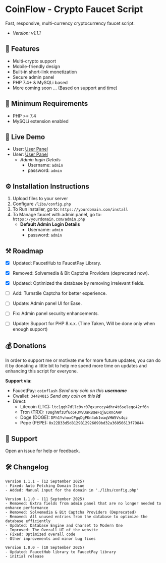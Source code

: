 # CoinFlow - Crypto Faucet Script
Fast, responsive, multi-currency cryptocurrency faucet script. 

- *Version: v1.1.1* 


## 🚀 Features
- Multi-crypto support  
- Mobile-friendly design  
- Built-in short-link monetization  
- Secure admin panel  
- PHP 7.4+ & MySQLi based  
- More coming soon ... (Based on support and time)


## 🧾 Minimum Requirements
- PHP >= 7.4  
- MySQLi extension enabled  


## 🔰 Live Demo
- User: <a target="_blank" href="https://crownpay.site/demo/">User Panel</a>
- User: <a target="_blank" href="https://crownpay.site/demo/">User Panel</a>
    - *Admin login Details*
        - Username: `admin`
        - password: `admin`


## ⚙️ Installation Instructions
1. Upload files to your server  
2. Configure `/libs/config.php`  
3. To Run installer, go to: `https://yourdomain.com/install`  
4. To Manage faucet with admin panel, go to: `https://yourdomain.com/admin.php` 
    - **Default Admin Login Details**
        - Username: `admin`
        - password: `admin`


## ⚒ Roadmap

- [x] Updated: FaucetHub to FaucetPay Library.
- [x] Removed: Solvemedia & Bit Captcha Providers (deprecated now).
- [x] Updated: Optimized the database by removing irrelevant fields.
- [ ] Add: Turnstile Captcha for better experience.
- [ ] Update: Admin panel UI for Ease.
- [ ] Fix: Admin panel security enhancements.
- [ ] Update: Support for PHP 8.x.x. (Time Taken, Will be done only when enough support)


## 💰 Donations
In order to support me or motivate me for more future updates, you can do it by donating a little bit to help me spend more time on updates and enhancing this script for everyone.
   
**Support via:** 
- FaucetPay: `coinflash` *Send any coin on this **username***  
- Cwallet: `34484015` *Send any coin on this **Id***  
- Direct:
    - Litecoin (LTC): `ltc1qgh7dllc9vr07qxurccy4dhr4t6seleqc42rf6n`  
    - Tron (TRX): `TD8ghNfzUf6o5FJWvJaRBQeFqjECRXcAHP`  
    - Doge (DOGE): `DFh1YvhoxCPgqDgPKn4ok1waqVHW5Vs4qz`  
    - Pepe (PEPE): `0x22B33d5d8129B12926099bd32a36056613f79844`  


## 🎫 Support  
Open an issue for help or feedback.


## 🛠 Changelog

```
Version 1.1.1 - (12 September 2025)
- Fixed: Auto Fetching Domain Issue
- Added: Manual input for the domain in './libs/config.php'

Version 1.1.0 - (11 September 2025)
- Removed: Extra fields from admin panel that are no longer needed to enhance performance
- Removed: Solvemedia & Bit Captcha Providers (Deprecated)
- Removed: All unused entries from the database to optimize the database efficiently
- Updated: Database Engine and Charset to Modern One
- Improved: The Overall UI of the website
- Fixed: Optimized overall code
- Other improvements and minor bug fixes

Version 1.0.0 - (10 September 2025)
- Updated: FaucetHub library to FaucetPay library
- initial release
```
